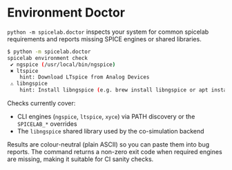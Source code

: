 # Environment Doctor

`python -m spicelab.doctor` inspects your system for common spicelab
requirements and reports missing SPICE engines or shared libraries.

```bash
$ python -m spicelab.doctor
spicelab environment check
 ✔ ngspice (/usr/local/bin/ngspice)
 ✖ ltspice
    hint: Download LTspice from Analog Devices
 ⚠ libngspice
    hint: Install libngspice (e.g. brew install libngspice or apt install libngspice0-dev)
```

Checks currently cover:

- CLI engines (`ngspice`, `ltspice`, `xyce`) via PATH discovery or the
  `SPICELAB_*` overrides
- The `libngspice` shared library used by the co-simulation backend

Results are colour-neutral (plain ASCII) so you can paste them into bug reports.
The command returns a non-zero exit code when required engines are missing,
making it suitable for CI sanity checks.
